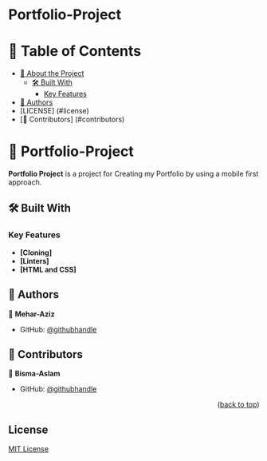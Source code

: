 # Portfolio-Project
<a name="readme-top"></a>

# 📗 Table of Contents

- [📖 About the Project](#about-project)
  - [🛠 Built With](#built-with)
    - [Key Features](#key-features)
- [👥 Authors](#authors)
- [LICENSE] (#license)
- [👥 Contributors] (#contributors)

# 📖 Portfolio-Project <a name="about-project"></a>

**Portfolio Project** is a project for Creating my Portfolio by using a mobile first
approach.

## 🛠 Built With <a name="HTML and CSS"></a>
### Key Features <a name="key-features"></a>

- **[Cloning]**
- **[Linters]**
- **[HTML and CSS]**

## 👥 Authors <a name="authors"></a>

👤 **Mehar-Aziz**
- GitHub: [@githubhandle](https://github.com/Mehar-Aziz)

## 👥 Contributors <a name="contributers"></a>
👤 **Bisma-Aslam**
- GitHub: [@githubhandle](https://github.com/Bisma-Aslam)

<p align="right">(<a href="#readme-top">back to top</a>)</p>

## License <a name="license"></a>

[MIT License](LICENSE)
